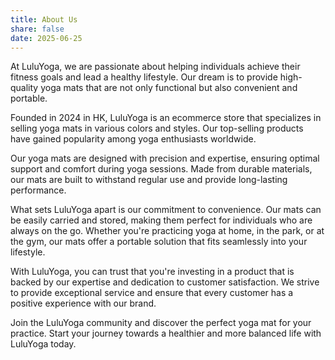 ```yaml
---
title: About Us
share: false
date: 2025-06-25
---
```


At LuluYoga, we are passionate about helping individuals achieve their fitness goals and lead a healthy lifestyle. Our dream is to provide high-quality yoga mats that are not only functional but also convenient and portable.

Founded in 2024 in HK, LuluYoga is an ecommerce store that specializes in selling yoga mats in various colors and styles. Our top-selling products have gained popularity among yoga enthusiasts worldwide.

Our yoga mats are designed with precision and expertise, ensuring optimal support and comfort during yoga sessions. Made from durable materials, our mats are built to withstand regular use and provide long-lasting performance.

What sets LuluYoga apart is our commitment to convenience. Our mats can be easily carried and stored, making them perfect for individuals who are always on the go. Whether you're practicing yoga at home, in the park, or at the gym, our mats offer a portable solution that fits seamlessly into your lifestyle.

With LuluYoga, you can trust that you're investing in a product that is backed by our expertise and dedication to customer satisfaction. We strive to provide exceptional service and ensure that every customer has a positive experience with our brand.

Join the LuluYoga community and discover the perfect yoga mat for your practice. Start your journey towards a healthier and more balanced life with LuluYoga today.